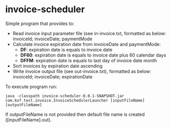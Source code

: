 invoice-scheduler
=================

Simple program that provides to:

<ul>
  <li>Read invoice input parameter file (see in-invoice.txt, formatted as below:
    <br>
    invoiceId; invoiceDate; paymentMode
  </li>
  <li>Calculate invoice expiration date from invoiceDate and paymentMode:
    <ul>
      <li><b>DF</b>: expiration date is equals to invoice date</li>
      <li><b>DF60</b>: expiration date is equals to invoice date plus 60 calendar days</li>
      <li><b>DFFM</b>: expiration date is equals to last day of invoice date month</li>
    </ul>
  </li>
  <li>Sort invoices by expiration date ascending</li>
  <li>Write invoice output file (see out-invoice.txt), formatted as below:
    <br>
    invoiceId; invoiceDate; expirationDate
  </li>
</ul>

To execute program run:

<code>java -classpath invoice-scheduler-0.0.1-SNAPSHOT.jar com.kof.test.invoice.InvoiceSchedulerLauncher [inputFileName] [outputFileName]</code>

If outputFileName is not provided then default file name is created ([inputFileName].out).
